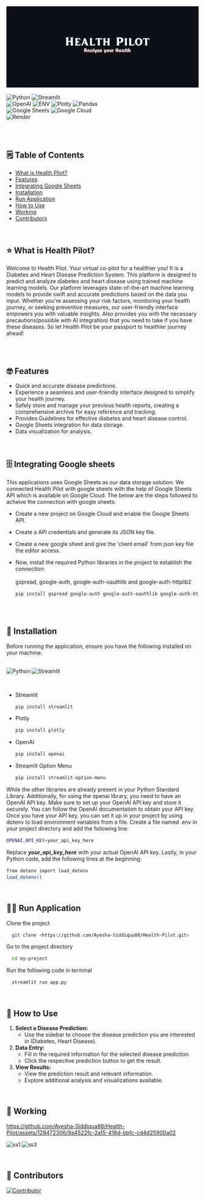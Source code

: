 <img src="images/HealthPilot.png">

![Python](https://img.shields.io/badge/Python-3776AB.svg?style=for-the-badge&logo=Python&logoColor=white)
![Streamlit](https://img.shields.io/badge/Streamlit-FF4B4B.svg?style=for-the-badge&logo=Streamlit&logoColor=white)
<br>
![OpenAI](https://img.shields.io/badge/OpenAI-412991.svg?style=for-the-badge&logo=OpenAI&logoColor=white)
![ENV](https://img.shields.io/badge/.ENV-ECD53F.svg?style=for-the-badge&logo=dotenv&logoColor=black)
![Plotly](https://img.shields.io/badge/Plotly-3F4F75.svg?style=for-the-badge&logo=Plotly&logoColor=white)
![Pandas](https://img.shields.io/badge/pandas-150458.svg?style=for-the-badge&logo=pandas&logoColor=white)
<BR>
![Google Sheets](https://img.shields.io/badge/Google%20Sheets-34A853.svg?style=for-the-badge&logo=Google-Sheets&logoColor=white)
![Google Cloud](https://img.shields.io/badge/Google%20Cloud-4285F4.svg?style=for-the-badge&logo=Google-Cloud&logoColor=white)
<br>
![Render](https://img.shields.io/badge/Render-46E3B7.svg?style=for-the-badge&logo=Render&logoColor=white)

<br><br>

## 🗒️ Table of Contents

- [What is Health Pilot?](#-what-is-health-pilot)
- [Features](#-features)
- [Integrating Google Sheets](#%EF%B8%8F-integrating-google-sheets)
- [Installation](#-installation)
- [Run Application](#%EF%B8%8F-run-application)
- [How to Use](#-how-to-use)
- [Working](#-working)
- [Contributors](#-contributors)
<br>

## ⭐ What is Health Pilot?

Welcome to Health Pilot. Your virtual co-pilot for a healthier you! It is a Diabetes and Heart Disease Prediction System. This platform is designed to predict and analyze diabetes and heart disease using trained machine learning models. Our platform leverages state-of-the-art machine learning models to provide swift and accurate predictions based on the data you input. Whether you're assessing your risk factors, monitoring your health journey, or seeking preventive measures, our user-friendly interface empowers you with valuable insights. Also provides you with the necessary precautions(possible with AI integration) that you need to take if you have these diseases. So let Health Pilot be your passport to healthier journey ahead!

<br><br>

## 🤓 Features

- Quick and accurate disease predictions.
- Experience a seamless and user-friendly interface designed to simplify your health journey.
- Safely store and manage your previous health reports, creating a comprehensive archive for easy reference and tracking.
- Provides Guidelines for effective diabetes and heart disease control.
- Google Sheets integration for data storage.
- Data visualization for analysis.
<br><br><br>


## 🗄️ Integrating Google sheets
This applications uses Google Sheets as our data storage solution. We connected Health Pilot with google sheets with the help of Google Sheets API which is available on Google Cloud. The below are the steps followed to acheive the connection with google sheets:
- Create a new project on Google Cloud and enable the Google Sheets API.
- Create a API credentials and generate its JSON key file.
- Create a new google sheet and give the 'client email' from json key file the editor access.
- Now, install the required Python libraries in the project to establish the connection:<br><br>
  gspread, google-auth, google-auth-oauthlib and google-auth-httplib2
    
    ```bash
    pip install gspread google-auth google-auth-oauthlib google-auth-httplib2
    
    ```

    <br><br>


## 🔨 Installation

Before running the application, ensure you have the following installed on your machine:<br><br>

![Python](https://img.shields.io/badge/Python-3776AB.svg?style=for-the-badge&logo=Python&logoColor=white)
![Streamlit](https://img.shields.io/badge/Streamlit-FF4B4B.svg?style=for-the-badge&logo=Streamlit&logoColor=white)

<br>

- Streamlit
    
    ```bash
    pip install streamlit
    
    ```
    
- Plotly
    
    ```bash
    pip install plotly
    
    ```
    

    
- OpenAI
    
    ```bash
    pip install openai
    
    ```
    
- Streamlit Option Menu
    
    ```bash
    pip install streamlit-option-menu
    
    ```
    

While the other libraries are already present in your Python Standard Library. Additionally, for using the openai library, you need to have an OpenAI API key. Make sure to set up your OpenAI API key and store it securely. You can follow the OpenAI documentation to obtain your API key. Once you have your API key, you can set it up in your project by using dotenv to load environment variables from a file. Create a file named .env in your project directory and add the following line:

```bash
OPENAI_API_KEY=your_api_key_here

```

Replace <i><b>your_api_key_here</b></i> with your actual OpenAI API key. Lastly, in your Python code, add the following lines at the beginning:

```bash
from dotenv import load_dotenv
load_dotenv()

```

<br>

## 🏃‍♀️ Run Application

Clone the project

```bash
  git clone <https://github.com/Ayesha-Siddiqua88/Health-Pilot.git>

```

Go to the project directory

```bash
  cd my-project

```

Run the following code in terminal

```bash
  streamlit run app.py

```

<br>

## 🤔 How to Use

1. **Select a Disease Prediction:**
    - Use the sidebar to choose the disease prediction you are interested in (Diabetes, Heart Disease).
2. **Data Entry:**
    - Fill in the required information for the selected disease prediction.
    - Click the respective prediction button to get the result.
3. **View Results:**
    - View the prediction result and relevant information.
    - Explore additional analysis and visualizations available.

<br>

## 🎥 Working

https://github.com/Ayesha-Siddiqua88/Health-Pilot/assets/128472306/9a4522fc-2a15-418d-bbfc-cd4d25900a02

![ss1](https://github.com/Ayesha-Siddiqua88/Health-Pilot/assets/128472306/1cd58184-a4fe-497f-99d8-addc74d26f1b) ![ss3](https://github.com/Ayesha-Siddiqua88/Health-Pilot/assets/128472306/4d3137b4-4ed0-4ecc-b031-d18bb6130255)




<br>

## 💙 Contributors

[![Contributor](https://img.shields.io/badge/Asma-Khanam-blue?style=flat&logo=github)](https://github.com/Asma-Khanam)
